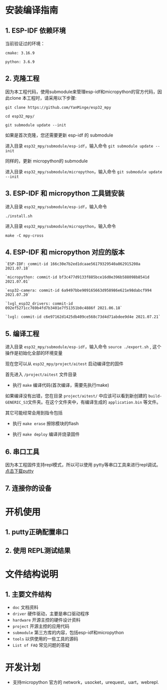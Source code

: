# 安装编译指南 #

## 1. ESP-IDF 依赖环境 ##
   当前验证过的环境：

   `cmake: 3.16.9`

   `python: 3.6.9`

## 2. 克隆工程 ##

   因为本工程代码，使用submodule来管理esp-idf和micropython的官方代码，因此clone 本工程时，请采用以下步骤:

   `git clone https://github.com/YanMinge/esp32_mpy`

   `cd esp32_mpy/`

   `git submodule update --init`

   如果是首次克隆，您还需要更新 esp-idf 的 submodule

   进入目录 `esp32_mpy/submodule/esp-idf`，输入命令
   `git submodule update --init`

   同样的，更新 micropython的 submodule
  
   进入目录 `esp32_mpy/submodule/micropython`，输入命令
   `git submodule update --init`
   
## 3. ESP-IDF 和 micropython 工具链安装 ##

   进入目录 `esp32_mpy/submodule/esp-idf`，输入命令

   `./install.sh`

   进入目录 `esp32_mpy/submodule/micropython`，输入命令
   
   `make -C mpy-cross`
## 4. ESP-IDF 和 micropython 对应的版本 ##
    
    `ESP-IDF: commit-id 166c30e7b2ed1dcaae56179329540a862915208a  2021.07.18`

    `micropython: commit-id bf3c477d9133f885bce16d0e396b588098b8541d 2021.07.01`

    `esp32-camera: commit-id 6a9497bbe909165663d958986e621e98dabcf994 2021.07.20`

    `lvgl_esp32_drivers: commit-id 092ef5271cc769b4fd7b3401e7f51351b0c4886f 2021.06.18`

    `lvgl: commit-id c6e97162d1425db409ce568c73d4d71abdee9d4e 2021.07.21`

## 5. 编译工程 ##

   进入目录 `esp32_mpy/submodule/esp-idf`，输入命令 `source ./export.sh` , 这个操作是初始化全部的环境变量


   现在您可以从 `esp32_mpy/project/aitest` 启动编译您的固件
   
   首先进入 `/project/aitest` 文件目录

   - 执行 `make` 编译代码(首次编译，需要先执行make)
   
   如果编译没有出错，您在目录 `project/aitest/` 中应该可以看到新创建的 `build-GENERIC_S3`文件夹。在这个文件夹中，有编译生成的 `application.bin` 等文件。
   
   其它可能经常会用到指令包括

   - 执行 `make erase` 擦除模块的flash
   
   - 执行 `make deploy` 编译并烧录固件

## 6. 串口工具 ##
   因为本工程固件支持repl模式，所以可以使用 pytty等串口工具来进行repl调试。
   [点击下载putty](https://www.chiark.greenend.org.uk/~sgtatham/putty/latest.html)

## 7. 连接你的设备 ##



# 开机使用 #

## 1. putty正确配置串口 ##


## 2. 使用 REPL测试结果 ##
 
# 文件结构说明 #

## 1. 主要文件结构 ##

- `doc` 文档资料
- `driver` 硬件驱动，主要是串口驱动程序
- `hardware` 开源主控的硬件设计资料
- `project` 开源主控的应用代码
- `submodule` 第三方库的内容，包括esp-idf和micropython
- `tools` 以供使用的一些工具的源码
- `List of FAQ` 常见问题的答疑


# 开发计划 #

- 支持micropython 官方的 network，usocket，urequest，uart，webrepl.